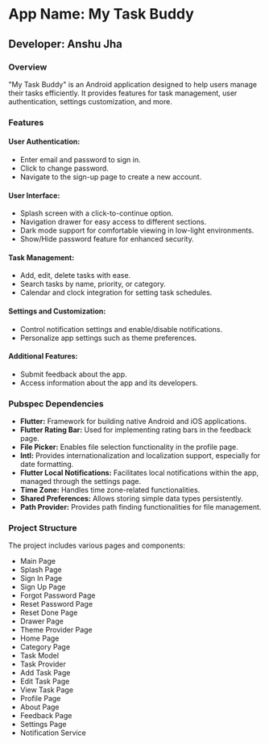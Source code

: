 # App Name: My Task Buddy
## Developer: Anshu Jha

### Overview
"My Task Buddy" is an Android application designed to help users manage their tasks efficiently. It provides features for task management, user authentication, settings customization, and more.

### Features

#### User Authentication:
- Enter email and password to sign in.
- Click to change password.
- Navigate to the sign-up page to create a new account.

#### User Interface:
- Splash screen with a click-to-continue option.
- Navigation drawer for easy access to different sections.
- Dark mode support for comfortable viewing in low-light environments.
- Show/Hide password feature for enhanced security.

#### Task Management:
- Add, edit, delete tasks with ease.
- Search tasks by name, priority, or category.
- Calendar and clock integration for setting task schedules.

#### Settings and Customization:
- Control notification settings and enable/disable notifications.
- Personalize app settings such as theme preferences.

#### Additional Features:
- Submit feedback about the app.
- Access information about the app and its developers.

### Pubspec Dependencies
- **Flutter:** Framework for building native Android and iOS applications.
- **Flutter Rating Bar:** Used for implementing rating bars in the feedback page.
- **File Picker:** Enables file selection functionality in the profile page.
- **Intl:** Provides internationalization and localization support, especially for date formatting.
- **Flutter Local Notifications:** Facilitates local notifications within the app, managed through the settings page.
- **Time Zone:** Handles time zone-related functionalities.
- **Shared Preferences:** Allows storing simple data types persistently.
- **Path Provider:** Provides path finding functionalities for file management.

### Project Structure
The project includes various pages and components:
- Main Page
- Splash Page
- Sign In Page
- Sign Up Page
- Forgot Password Page
- Reset Password Page
- Reset Done Page
- Drawer Page
- Theme Provider Page
- Home Page
- Category Page
- Task Model
- Task Provider
- Add Task Page
- Edit Task Page
- View Task Page
- Profile Page
- About Page
- Feedback Page
- Settings Page
- Notification Service
